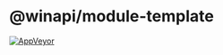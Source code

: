# @winapi/module-template

[![AppVeyor](https://img.shields.io/appveyor/ci/nhz-io/winapi-module-template.svg)](https://ci.appveyor.com/project/nhz-io/winapi-module-template)